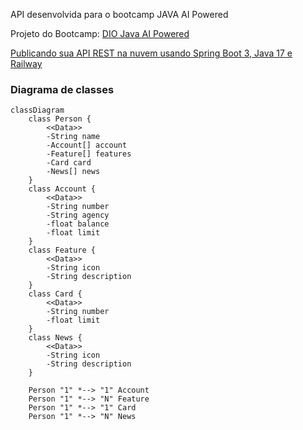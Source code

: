 

API desenvolvida para o bootcamp JAVA AI Powered 

Projeto do Bootcamp:
[DIO Java AI Powered](https://web.dio.me/track/coding-future-tonnie-java-ai-powered)


[Publicando sua API REST na nuvem usando Spring Boot 3, Java 17 e Railway](https://web.dio.me/lab/publicando-sua-api-rest-na-nuvem-usando-spring-boot-3-java-17-e-railway/learning/7dc1b5d6-8b18-4df2-98c4-15de3939f2b7)

### Diagrama de classes

``` mermaid
classDiagram
    class Person {
        <<Data>>
        -String name
        -Account[] account
        -Feature[] features
        -Card card
        -News[] news
    }
    class Account {
        <<Data>>
        -String number
        -String agency
        -float balance
        -float limit
    }
    class Feature {
        <<Data>>
        -String icon
        -String description
    }
    class Card {
        <<Data>>
        -String number
        -float limit
    }
    class News {
        <<Data>>
        -String icon
        -String description
    }

    Person "1" *--> "1" Account
    Person "1" *--> "N" Feature
    Person "1" *--> "1" Card
    Person "1" *--> "N" News
```
